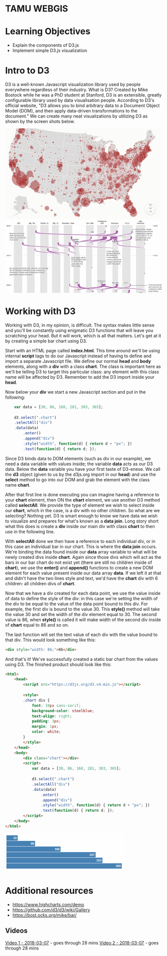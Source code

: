 # TAMU WEBGIS
>

# Learning Objectives
>
- Explain the components of D3.js
- Implement simple D3.js visualization
# Intro to D3
D3 is a well-known Javascript visualization library used by people everywhere regardless of their industry. What is D3? Created by Mike Bostock while he was a PhD student at Stanford, D3 is an extensible, greatly configurable library used by data visualisation people. According to D3's official website, "D3 allows you to bind arbitrary data to a Document Object Model (DOM), and then apply data-driven transformations to the document." We can create many neat visualizations by utilizing D3 as shown by the screen shots below.
>
![Example 1](../images/modules/23/d3example1.png) ![Example 2](../images/modules/23/d3example2.png)
>
# Working with D3
Working with D3, in my opinion, is difficult. The syntax makes little sense and you'll be constantly using enigmatic D3 functions that will leave you scratching your head. But it will work, which is all that matters. Let's get at it by creating a simple bar chart using D3.
>
Start with an HTML page called **index.html**. This time around we'll be using internal **script** tags to do our Javascript instead of having to define and import a separate Javascript file. We define our normal **head** and **body** elements, along with a **div** with a class **chart**. The class is important here as we'll be telling D3 to target this particular class: any element with this class name will be affected by D3. Remember to add the D3 import inside your **head**. 
>
Now below your **div** we start a new Javascript section and put in the following:
```javascript
    var data = [30, 86, 168, 281, 303, 365];

    d3.select(".chart")
    .selectAll("div")
    .data(data)
        .enter()
        .append("div")
        .style("width", function(d) { return d + "px"; })
        .text(function(d) { return d; });
```
Since D3 binds data to DOM elements (such as div in our example), we need a data variable with values inside; the variable **data** acts as our D3 data. Below the **data** variable you have your first taste of D3-enese. We call the **d3** object (given to us by the d3js.org import in our **head**) and use the **select** method to go into our DOM and grab the element with the class name **chart**. 
>
After that first line is done executing you can imagine having a reference to your **chart** element, then ON the **chart** element, we use another D3 method called **selectAll**. We provide the type of element we wish to select inside our **chart**, which in the case, is a div with no other children. So what are we selecting? Nothing yet. D3 is smart enough to know we have data we wish to visualize and prepares for what's known as a **data join**. Long story short what this does is create a **div** inside our main div with class **chart** to then use in the following line.
>
With **selectAll** done we then have a reference to each individual div, or in this case an individual bar in our chart. This is where the **data join** occurs. We're binding the data found inside our **data** array variable to what will be newly created divs inside **chart**. Again since those divs which will act as the bars in our bar chart do not exist yet (there are still no children inside of **chart**), we use the **enter()** and **append()** functions to create a new DOM element for each value present inside our data array **data**. If we left it at that and didn't have the two lines style and text, we'd have the **chart** div with 6 children: all children divs of **chart**.
>
Now that we have a div created for each data point, we use the value inside of data to define the style of the div: in this case we're setting the width of the div to be equal to the value of the data point bound to this div. For example, the first div is bound to the value 30. This **style()** method will take the value 30 and set the width of the div element equal to 30. The second value is 86, when **style()** is called it will make width of the second div inside of **chart** equal to 86 and so on. 
>
The last function will set the text value of each div with the value bound to that div. This would look something like this:
>
```html
<div style="width: 86;">86</div>
```
And that's it! We've successfully created a static bar chart from the values using D3. The finished product should look like this:
```html
<html>
    <head>
        <script src="https://d3js.org/d3.v4.min.js"></script>

        <style>
        .chart div {
            font: 10px sans-serif;
            background-color: steelblue;
            text-align: right;
            padding: 3px;
            margin: 1px;
            color: white;
        }
        </style>
    </head>
    <body>
        <div class="chart"></div>
        <script>
            var data = [30, 86, 168, 281, 303, 365];

            d3.select(".chart")
            .selectAll("div")
            .data(data)
                .enter()
                .append("div")
                .style("width", function(d) { return d + "px"; })
                .text(function(d) { return d; });
        </script>
    </body>
</html>
```
>
![D3 simple](../images/modules/23/d3simple.png)
>
# Additional resources
- https://www.highcharts.com/demo
- https://github.com/d3/d3/wiki/Gallery
- https://bost.ocks.org/mike/bar/

<!--# Questions
[Set 1](../reviewquestions/23.md)-->

## Videos
[Video 1 - 2018-03-07](https://youtu.be/E88FI6lIph4) - goes through 28 mins
[Video 2 - 2018-03-07](https://youtu.be/CgnPezwrBKk) - goes through 28 mins
